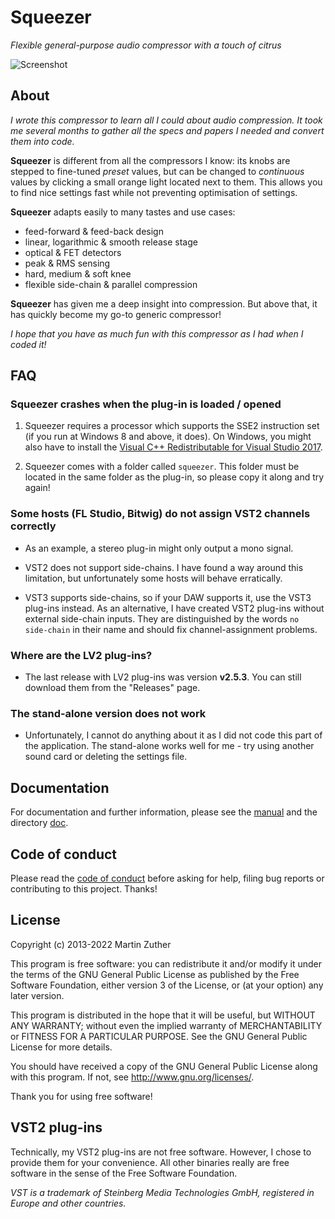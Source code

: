 # Squeezer

*Flexible general-purpose audio compressor with a touch of citrus*

![Screenshot](./doc/include/images/squeezer.png)

## About

*I wrote this compressor to learn all I could about audio compression.
It took me several months to gather all the specs and papers I needed
and convert them into code.*

**Squeezer** is different from all the compressors I know: its knobs
are stepped to fine-tuned *preset* values, but can be changed to
*continuous* values by clicking a small orange light located next to
them.  This allows you to find nice settings fast while not preventing
optimisation of settings.

**Squeezer** adapts easily to many tastes and use cases:

- feed-forward & feed-back design
- linear, logarithmic & smooth release stage
- optical & FET detectors
- peak & RMS sensing
- hard, medium & soft knee
- flexible side-chain & parallel compression

**Squeezer** has given me a deep insight into compression.  But above
that, it has quickly become my go-to generic compressor!

*I hope that you have as much fun with this compressor as I had when I
coded it!*

## FAQ

### Squeezer crashes when the plug-in is loaded / opened

1. Squeezer requires a processor which supports the SSE2 instruction
   set (if you run at Windows 8 and above, it does).  On Windows, you
   might also have to install the [Visual C++ Redistributable for
   Visual Studio 2017][VC++ Redist].

2. Squeezer comes with a folder called `squeezer`.  This folder must be
   located in the same folder as the plug-in, so please copy it along
   and try again!

### Some hosts (FL Studio, Bitwig) do not assign VST2 channels correctly

- As an example, a stereo plug-in might only output a mono signal.

- VST2 does not support side-chains.  I have found a way around this
  limitation, but unfortunately some hosts will behave erratically.

- VST3 supports side-chains, so if your DAW supports it, use the VST3
  plug-ins instead.  As an alternative, I have created VST2 plug-ins
  without external side-chain inputs.  They are distinguished by the
  words `no side-chain` in their name and should fix
  channel-assignment problems.

### Where are the LV2 plug-ins?

- The last release with LV2 plug-ins was version **v2.5.3**.  You can
  still download them from the "Releases" page.

### The stand-alone version does not work

- Unfortunately, I cannot do anything about it as I did not code this
  part of the application.  The stand-alone works well for me - try
  using another sound card or deleting the settings file.

## Documentation

For documentation and further information, please see the [manual][]
and the directory [doc][].

## Code of conduct

Please read the [code of conduct][COC] before asking for help, filing
bug reports or contributing to this project.  Thanks!

## License

Copyright (c) 2013-2022 Martin Zuther

This program is free software: you can redistribute it and/or modify
it under the terms of the GNU General Public License as published by
the Free Software Foundation, either version 3 of the License, or
(at your option) any later version.

This program is distributed in the hope that it will be useful,
but WITHOUT ANY WARRANTY; without even the implied warranty of
MERCHANTABILITY or FITNESS FOR A PARTICULAR PURPOSE.  See the
GNU General Public License for more details.

You should have received a copy of the GNU General Public License
along with this program.  If not, see <http://www.gnu.org/licenses/>.

Thank you for using free software!

## VST2 plug-ins

Technically, my VST2 plug-ins are not free software.  However, I
chose to provide them for your convenience.  All other binaries really
are free software in the sense of the Free Software Foundation.

*VST is a trademark of Steinberg Media Technologies GmbH, registered
in Europe and other countries.*


[COC]:            https://github.com/mzuther/Squeezer/tree/master/CODE_OF_CONDUCT.markdown
[doc]:            https://github.com/mzuther/Squeezer/tree/master/doc/
[manual]:         https://github.com/mzuther/Squeezer/raw/master/doc/squeezer.pdf
[VC++ Redist]:    https://www.visualstudio.com/downloads/
